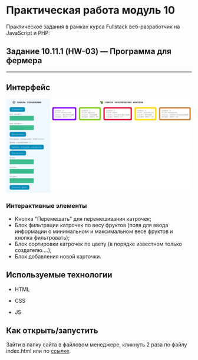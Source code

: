 # Практическая работа модуль 10

Практическое задания в рамках курса Fullstack веб-разработчик на JavaScript и PHP:

## Задание 10.11.1 (HW-03) — Программа для фермера

---

## Интерфейс

![Программа для фермера](img/img.png)

### Интерактивные элементы

- Кнопка "Перемешать" для перемешивания катрочек;
- Блок фильтрации катрочек по весу фруктов (поля для ввода информации о минимальном и максимальном весе фруктов и кнопка фильтровать);
- Блок сортировки катрочек по цвету  (в порядке известном только создателю....);
- Блок добавления новой карточки.

## Используемые технологии

- HTML

- CSS

- JS

## Как открыть/запустить

Зайти в папку сайта в файловом менеджере, кликнуть 2 раза по файлу index.html или по [cсылке](index.html).

